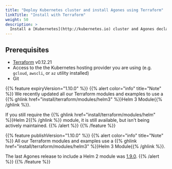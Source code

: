 ```yaml
---
title: "Deploy Kubernetes cluster and install Agones using Terraform"
linkTitle: "Install with Terraform"
weight: 50
description: >
  Install a [Kubernetes](http://kubernetes.io) cluster and Agones declaratively using Terraform.
---
```


## Prerequisites

- [Terraform](https://www.terraform.io/) v0.12.21
- Access to the the Kubernetes hosting provider you are using (e.g. `gcloud`,
  `awscli`, or `az` utility installed)
- Git

{{% feature expiryVersion="1.10.0" %}}
{{% alert color="info" title="Note" %}}
We recently updated all our Terraform modules and examples to use
a {{% ghlink href="install/terraform/modules/helm3" %}}Helm 3 Module{{% /ghlink %}}.

If you still require the {{% ghlink href="install/terraform/modules/helm" %}}Helm 2{{% /ghlink %}} module, it is still
available, but isn't being actively maintained.
{{% /alert %}}
{{% /feature %}}

{{% feature publishVersion="1.10.0" %}}
{{% alert color="info" title="Note" %}}
All our Terraform modules and examples use a
{{% ghlink href="install/terraform/modules/helm3" %}}Helm 3 Module{{% /ghlink %}}.

The last Agones release to include a Helm 2 module was 
[1.9.0](https://agones.dev/site/blog/2020/09/29/1.9.0-kubernetes-1.16-nuget-and-tcp-udp").
{{% /alert %}}
{{% /feature %}}
